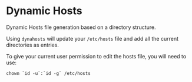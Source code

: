 # Dynamic Hosts

Dynamic Hosts file generation based on a directory structure.

Using `dynahosts` will update your `/etc/hosts` file and add all the current directories as entries.

To give your current user permission to edit the hosts file, you will need to use:

    chown `id -u`:`id -g` /etc/hosts